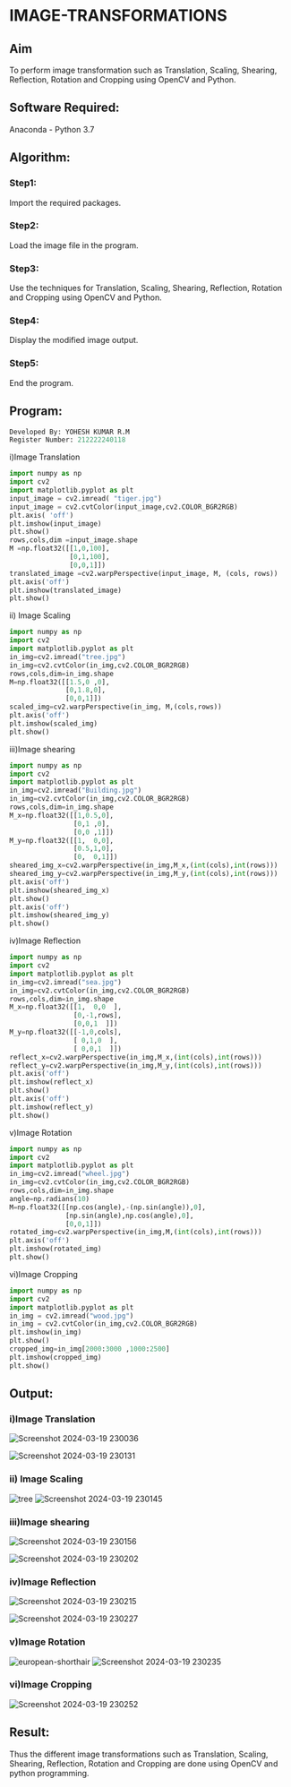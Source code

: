 # IMAGE-TRANSFORMATIONS


## Aim
To perform image transformation such as Translation, Scaling, Shearing, Reflection, Rotation and Cropping using OpenCV and Python.

## Software Required:
Anaconda - Python 3.7

## Algorithm:
### Step1:
Import the required packages.
<br>
### Step2:
Load the image file in the program.
<br>

### Step3:
Use the techniques for Translation, Scaling, Shearing, Reflection, Rotation and Cropping using OpenCV and Python.
<br>

### Step4:
Display the modified image output.
<br>

### Step5:
End the program.
<br>

## Program:
```python
Developed By: YOHESH KUMAR R.M
Register Number: 212222240118
```

i)Image Translation
```python
import numpy as np
import cv2
import matplotlib.pyplot as plt
input_image = cv2.imread( "tiger.jpg")
input_image = cv2.cvtColor(input_image,cv2.COLOR_BGR2RGB)
plt.axis( 'off')
plt.imshow(input_image)
plt.show()
rows,cols,dim =input_image.shape
M =np.float32([[1,0,100],
               [0,1,100],
               [0,0,1]])
translated_image =cv2.warpPerspective(input_image, M, (cols, rows))
plt.axis('off')
plt.imshow(translated_image)
plt.show()
```
ii) Image Scaling
```python
import numpy as np
import cv2
import matplotlib.pyplot as plt
in_img=cv2.imread("tree.jpg")
in_img=cv2.cvtColor(in_img,cv2.COLOR_BGR2RGB)
rows,cols,dim=in_img.shape
M=np.float32([[1.5,0 ,0],
              [0,1.8,0],
              [0,0,1]])
scaled_img=cv2.warpPerspective(in_img, M,(cols,rows))
plt.axis('off')
plt.imshow(scaled_img)
plt.show()
```


iii)Image shearing

``` python
import numpy as np
import cv2
import matplotlib.pyplot as plt
in_img=cv2.imread("Building.jpg")
in_img=cv2.cvtColor(in_img,cv2.COLOR_BGR2RGB)
rows,cols,dim=in_img.shape
M_x=np.float32([[1,0.5,0],
                [0,1 ,0],
                [0,0 ,1]])
M_y=np.float32([[1,  0,0],
                [0.5,1,0],
                [0,  0,1]])
sheared_img_x=cv2.warpPerspective(in_img,M_x,(int(cols),int(rows)))
sheared_img_y=cv2.warpPerspective(in_img,M_y,(int(cols),int(rows)))
plt.axis('off')
plt.imshow(sheared_img_x)
plt.show()
plt.axis('off')
plt.imshow(sheared_img_y)
plt.show()

```

iv)Image Reflection
``` python
import numpy as np
import cv2
import matplotlib.pyplot as plt
in_img=cv2.imread("sea.jpg")
in_img=cv2.cvtColor(in_img,cv2.COLOR_BGR2RGB)
rows,cols,dim=in_img.shape
M_x=np.float32([[1,  0,0  ],
                [0,-1,rows],
                [0,0,1  ]])
M_y=np.float32([[-1,0,cols],
                [ 0,1,0  ],
                [ 0,0,1  ]])
reflect_x=cv2.warpPerspective(in_img,M_x,(int(cols),int(rows)))
reflect_y=cv2.warpPerspective(in_img,M_y,(int(cols),int(rows)))
plt.axis('off')
plt.imshow(reflect_x)
plt.show()
plt.axis('off')
plt.imshow(reflect_y)
plt.show()  


```


v)Image Rotation


``` python
import numpy as np
import cv2
import matplotlib.pyplot as plt
in_img=cv2.imread("wheel.jpg")
in_img=cv2.cvtColor(in_img,cv2.COLOR_BGR2RGB)
rows,cols,dim=in_img.shape
angle=np.radians(10)
M=np.float32([[np.cos(angle),-(np.sin(angle)),0],
              [np.sin(angle),np.cos(angle),0],
              [0,0,1]])
rotated_img=cv2.warpPerspective(in_img,M,(int(cols),int(rows)))
plt.axis('off')
plt.imshow(rotated_img)
plt.show() 
```

vi)Image Cropping
```python
import numpy as np
import cv2
import matplotlib.pyplot as plt
in_img = cv2.imread("wood.jpg")
in_img = cv2.cvtColor(in_img,cv2.COLOR_BGR2RGB)
plt.imshow(in_img)
plt.show()
cropped_img=in_img[2000:3000 ,1000:2500]
plt.imshow(cropped_img)
plt.show()
```

## Output:
### i)Image Translation

![Screenshot 2024-03-19 230036](https://github.com/yoheshkumar/IMAGE-TRANSFORMATIONS/assets/119393568/d6fff7d6-9319-4f27-8b5c-0e6542485f5b)


![Screenshot 2024-03-19 230131](https://github.com/yoheshkumar/IMAGE-TRANSFORMATIONS/assets/119393568/5ff9991c-97b9-41ca-97c5-cab81ef700be)



### ii) Image Scaling
![tree](https://github.com/yoheshkumar/IMAGE-TRANSFORMATIONS/assets/119393568/39944950-290a-4933-b8ed-d9c2d91e4121)
![Screenshot 2024-03-19 230145](https://github.com/yoheshkumar/IMAGE-TRANSFORMATIONS/assets/119393568/58f9bd7d-21dc-4e27-9f66-bccfe1c3e571)



### iii)Image shearing
![Screenshot 2024-03-19 230156](https://github.com/yoheshkumar/IMAGE-TRANSFORMATIONS/assets/119393568/8c2f2adf-e245-4f14-8e76-23305ba5d0a1)

![Screenshot 2024-03-19 230202](https://github.com/yoheshkumar/IMAGE-TRANSFORMATIONS/assets/119393568/1475a006-a549-401b-b1d2-9e8b2d42d8ee)


### iv)Image Reflection
![Screenshot 2024-03-19 230215](https://github.com/yoheshkumar/IMAGE-TRANSFORMATIONS/assets/119393568/aec98a36-6bf0-42e3-8e07-6db78bdc61fe)

![Screenshot 2024-03-19 230227](https://github.com/yoheshkumar/IMAGE-TRANSFORMATIONS/assets/119393568/21251c20-67de-4a18-b8a2-a71bc227d80b)



### v)Image Rotation
![european-shorthair](https://github.com/yoheshkumar/IMAGE-TRANSFORMATIONS/assets/119393568/0bcad2d4-5b28-4486-a981-9e7d1de47ee3)
![Screenshot 2024-03-19 230235](https://github.com/yoheshkumar/IMAGE-TRANSFORMATIONS/assets/119393568/2613fe1f-5752-4d01-93a7-5d8fdf2ce195)





### vi)Image Cropping
![Screenshot 2024-03-19 230252](https://github.com/yoheshkumar/IMAGE-TRANSFORMATIONS/assets/119393568/a7cf2215-e3b2-45f2-aaed-bb62c85ccb4c)





## Result: 

Thus the different image transformations such as Translation, Scaling, Shearing, Reflection, Rotation and Cropping are done using OpenCV and python programming.
